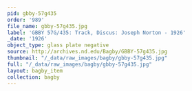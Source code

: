 ```yaml
---
pid: gbby-57g435
order: '989'
file_name: gbby-57g435.jpg
label: 'GBBY 57G/435: Track, Discus: Joseph Norton - 1926'
_date: '1926'
object_type: glass plate negative
source: http://archives.nd.edu/Bagby/GBBY-57g435.jpg
thumbnail: "/_data/raw_images/bagby/gbby-57g435.jpg"
full: "/_data/raw_images/bagby/gbby-57g435.jpg"
layout: bagby_item
collection: bagby
---
```

